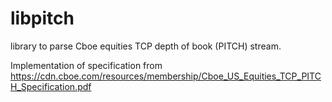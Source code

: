 # libpitch

library to parse Cboe equities TCP depth of book (PITCH) stream.

Implementation of specification from
https://cdn.cboe.com/resources/membership/Cboe_US_Equities_TCP_PITCH_Specification.pdf

